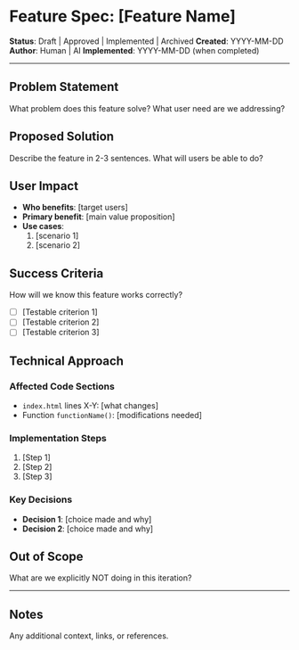 # Feature Spec: [Feature Name]

**Status**: Draft | Approved | Implemented | Archived
**Created**: YYYY-MM-DD
**Author**: Human | AI
**Implemented**: YYYY-MM-DD (when completed)

---

## Problem Statement

What problem does this feature solve? What user need are we addressing?

## Proposed Solution

Describe the feature in 2-3 sentences. What will users be able to do?

## User Impact

- **Who benefits**: [target users]
- **Primary benefit**: [main value proposition]
- **Use cases**:
  1. [scenario 1]
  2. [scenario 2]

## Success Criteria

How will we know this feature works correctly?

- [ ] [Testable criterion 1]
- [ ] [Testable criterion 2]
- [ ] [Testable criterion 3]

## Technical Approach

### Affected Code Sections
- `index.html` lines X-Y: [what changes]
- Function `functionName()`: [modifications needed]

### Implementation Steps
1. [Step 1]
2. [Step 2]
3. [Step 3]

### Key Decisions
- **Decision 1**: [choice made and why]
- **Decision 2**: [choice made and why]

## Out of Scope

What are we explicitly NOT doing in this iteration?

---

## Notes

Any additional context, links, or references.

